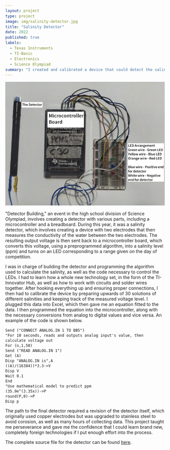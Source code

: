 ```yaml
---
layout: project
type: project
image: img/salinity-detector.jpg
title: "Salinity Detector"
date: 2022
published: true
labels:
  - Texas Instruments
  - TI-Basic
  - Electronics
  - Science Olympiad
summary: "I created and calibrated a device that could detect the salinity of a given solution for a competition."
---
```


<div class="text-center p-4">
  <img width="600px" src="../img/salinity-detector-ex.jpg" class="img-thumbnail" >
</div>

"Detector Building," an event in the high school division of Science Olympiad, involves creating a detector with various parts, including a microcontroller and a breadboard. During this year, it was a salinity detector, which involves creating a device with two electrodes that then measures the conductivity of the water between the two electrodes. The resulting output voltage is then sent back to a microcontroller board, which converts this voltage, using a preprogrammed algorithm, into a salinity level (ppm) and turns on an LED corresponding to a range given on the day of competition.
 
I was in charge of building the detector and programming the algorithm used to calculate the salinity, as well as the code necessary to control the LEDs. I had to learn how a whole new technology set, in the form of the TI-Innovator Hub, as well as how to work with circuits and solder wires together. After hooking everything up and ensuring proper connections, I then had to calibrate the device by preparing upwards of 30 solutions of different salinities and keeping track of the measured voltage level. I plugged this data into Excel, which then gave me an equation fitted to the data. I then programmed the equation into the microcontroller, along with the necessary conversions from analog to digital values and vice versa. An example of the code is shown below.

```
Send ("CONNECT ANALOG.IN 1 TO BB5")
"For 10 seconds, reads and outputs analog input's value, then calculate voltage out
For (n,1,50)
Send ("READ ANALOG.IN 1")
Get (A)
Disp "ANALOG.IN is",A
((A)/(16384))*3.3->V
Disp V
Wait 0.1
End
"Use mathematical model to predict ppm
(35.9e^(3.35x))->P
round(P,0)->P
Disp p
```

The path to the final detector required a revision of the detector itself, which originally used copper electrodes but was upgraded to stainless steel to avoid corosion, as well as many hours of collecting data. This project taught me perseverance and gave me the confidence that I could learn brand new, completely foreign technologies if I put enough effort into the process.

The complete source file for the detector can be found [here](https://raw.githubusercontent.com/mizu-benrb/detectorBuilding_PCHS/main/finalDetect).
